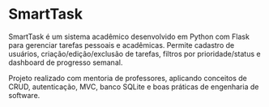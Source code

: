 # SmartTask

SmartTask é um sistema acadêmico desenvolvido em Python com Flask para gerenciar tarefas pessoais e acadêmicas. Permite cadastro de usuários, criação/edição/exclusão de tarefas, filtros por prioridade/status e dashboard de progresso semanal.

Projeto realizado com mentoria de professores, aplicando conceitos de CRUD, autenticação, MVC, banco SQLite e boas práticas de engenharia de software.
